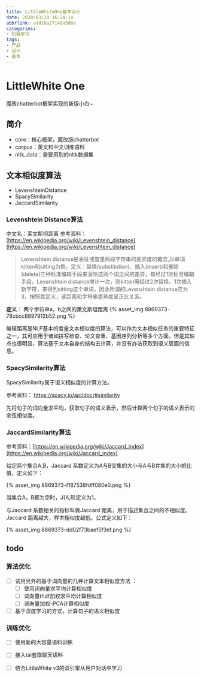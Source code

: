 ```yaml
---
title: LittleWhiteOne基本设计
date: 2020/03/28 16:24:14
abbrlink: add1ba27148a5d8a
categories:
- 机器学习
tags:
- 产品
- 设计
- 基本
---
```

# LittleWhite One
魔改chatterbot框架实现的新版小白~

## 简介
- core：核心框架，魔改版chatterbot
- corpus：英文和中文训练语料
- nltk_data：需要用到的nltk数据集

## 文本相似度算法
- LevenshteinDistance
- SpacySimilarity
- JaccardSimilarity

### Levenshtein Distance算法
中文名：莱文斯坦距离
参考资料：[https://en.wikipedia.org/wiki/Levenshtein_distance](https://en.wikipedia.org/wiki/Levenshtein_distance)

>Levenshtein distance是表征或度量两段字符串的差异度的概念,以单词kitten和sitting为例，定义：替换(substitution)、插入(insert)和删除(delete)三种标准编辑手段来消除这两个词之间的差异，每经过1次标准编辑手段，Levenshtein distance增计一次，则kitten需经过2次替换、1次插入新字符，来得到sitting这个单词，因此所谓的Levenshtein distance应为3。按照其定义，该距离和字符串差异度呈正比关系。

**定义**：
两个字符串a，b之间的莱文斯坦距离
{% asset_img 8869373-78cbcc8897912b52.png %}

编辑距离是NLP基本的度量文本相似度的算法，可以作为文本相似任务的重要特征之一，其可应用于诸如拼写检查、论文查重、基因序列分析等多个方面。但是其缺点也很明显，算法基于文本自身的结构去计算，并没有办法获取到语义层面的信息。

###  SpacySimilarity算法 

 SpacySimilarity属于语义相似度的计算方法。 

参考资料： https://spacy.io/api/doc/#similarity 

先将句子的词向量求平均，获取句子的语义表示，然后计算两个句子的语义表示的余弦相似度。

###  JaccardSimilarity算法 
参考资料：[https://en.wikipedia.org/wiki/Jaccard_index](https://en.wikipedia.org/wiki/Jaccard_index)

给定两个集合A,B，Jaccard 系数定义为A与B交集的大小与A与B并集的大小的比值，定义如下：

{% asset_img 8869373-f187538fdff080e0.png %}

当集合A，B都为空时，J(A,B)定义为1。

与Jaccard 系数相关的指标叫做Jaccard 距离，用于描述集合之间的不相似度。Jaccard 距离越大，样本相似度越低。公式定义如下：

{% asset_img 8869373-dd02f73baef5f3ef.png %}

## todo

### 算法优化

- [ ] 试用另外的基于词向量的几种计算文本相似度方法 ：
  - [ ] 使用词向量求平均计算相似度
  - [ ] 词向量tfidf加权求平均计算相似度
  - [ ] 词向量加权-PCA计算相似度
- [ ]  基于深度学习的方式，计算句子的语义相似度 

### 训练优化

- [ ] 使用新的大容量语料训练
- [ ] 接入tai套取聊天语料
- [ ] 结合LittleWhite v3的双引擎从用户对话中学习

